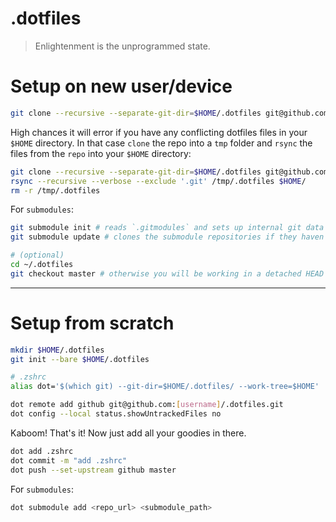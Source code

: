 # .dotfiles

> Enlightenment is the unprogrammed state.

# Setup on new user/device

```bash
git clone --recursive --separate-git-dir=$HOME/.dotfiles git@github.com:zedkaido/.dotfiles.git $HOME
```

High chances it will error if you have any conflicting dotfiles files in
your `$HOME` directory. In that case `clone` the repo into a `tmp` folder and
`rsync` the files from the `repo` into your `$HOME` directory:
```bash
git clone --recursive --separate-git-dir=$HOME/.dotfiles git@github.com:zedkaido/.dotfiles.git /tmp/.dotfiles
rsync --recursive --verbose --exclude '.git' /tmp/.dotfiles $HOME/
rm -r /tmp/.dotfiles
```

For `submodules`:
```bash
git submodule init # reads `.gitmodules` and sets up internal git data structures to track the submodules
git submodule update # clones the submodule repositories if they haven't been cloned already
```
```bash
# (optional)
cd ~/.dotfiles
git checkout master # otherwise you will be working in a detached HEAD state
```

---

# Setup from scratch

```bash
mkdir $HOME/.dotfiles
git init --bare $HOME/.dotfiles
```

```bash
# .zshrc
alias dot='$(which git) --git-dir=$HOME/.dotfiles/ --work-tree=$HOME'
```

```bash
dot remote add github git@github.com:[username]/.dotfiles.git
dot config --local status.showUntrackedFiles no
```

Kaboom! That's it! Now just add all your goodies in there.
```bash
dot add .zshrc
dot commit -m "add .zshrc"
dot push --set-upstream github master
```

For `submodules`:
```bash
dot submodule add <repo_url> <submodule_path>
```
